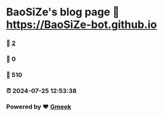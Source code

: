 # BaoSiZe's blog page :link: https://BaoSiZe-bot.github.io 
### :page_facing_up: [2](https://BaoSiZe-bot.github.io/tag.html) 
### :speech_balloon: 0 
### :hibiscus: 510 
### :alarm_clock: 2024-07-25 12:53:38 
### Powered by :heart: [Gmeek](https://github.com/Meekdai/Gmeek)
